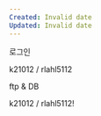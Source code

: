```yaml
---
Created: Invalid date
Updated: Invalid date
---
```

로그인

k21012 / rlahl5112

ftp & DB

k21012 / rlahl5112!